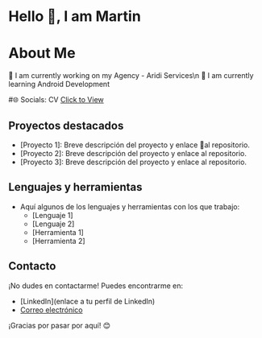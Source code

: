 # Hello 👋, I am Martin

# About Me
🔭 I am currently working on my Agency - Aridi Services\n
🌱 I am currently learning Android Development

#🌐 Socials:
CV [Click to View](https://drive.google.com/file/d/1IIAAup1hEx0wE5W3cJlTZ5mtfIS1GI9A/view?usp=drive_link)

## Proyectos destacados
- [Proyecto 1]: Breve descripción del proyecto y enlace 👋al repositorio.
- [Proyecto 2]: Breve descripción del proyecto y enlace al repositorio.
- [Proyecto 3]: Breve descripción del proyecto y enlace al repositorio.

## Lenguajes y herramientas
- Aquí algunos de los lenguajes y herramientas con los que trabajo:
  - [Lenguaje 1]
  - [Lenguaje 2]
  - [Herramienta 1]
  - [Herramienta 2]

## Contacto
¡No dudes en contactarme! Puedes encontrarme en:
- [LinkedIn](enlace a tu perfil de LinkedIn)
- [Correo electrónico](tu@email.com)

¡Gracias por pasar por aquí! 😊
